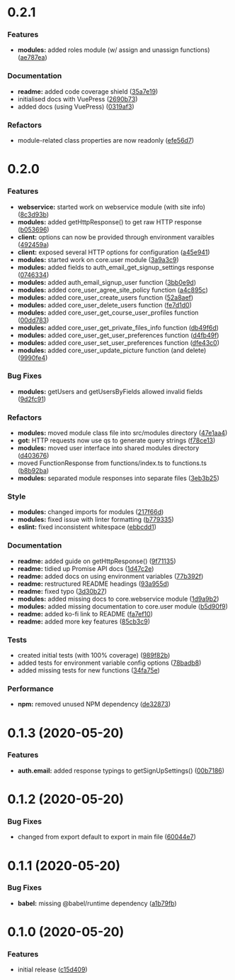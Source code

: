 # 0.2.1

### Features

- **modules:** added roles module (w/ assign and unassign functions) ([ae787ea](https://github.com/lukecarr/joodle/commit/ae787ea2817e80f62c24792ad0cf3a6603dd2890))

### Documentation

- **readme:** added code coverage shield ([35a7e19](https://github.com/lukecarr/joodle/commit/35a7e19931615b475155f115820049e5e16dc12d))
- initialised docs with VuePress ([2690b73](https://github.com/lukecarr/joodle/commit/2690b73cca056ec6adc9f1e0f906680b27c5114a))
- added docs (using VuePress) ([0319af3](https://github.com/lukecarr/joodle/commit/0319af3d136ed3e1aa3f0a955d98bc91f5bfee13))

### Refactors

- module-related class properties are now readonly ([efe56d7](https://github.com/lukecarr/joodle/commit/efe56d7f6c1cbec2e63a4692123263fded568706))

# 0.2.0

### Features

- **webservice:** started work on webservice module (with site info) ([8c3d93b](https://github.com/lukecarr/joodle/commit/8c3d93b82b8a4f64ec11d6b2ab08527483059322))
- **modules:** added getHttpResponse() to get raw HTTP response ([b053696](https://github.com/lukecarr/joodle/commit/b0536963b93e3dc958043afd0eb737a8641730df))
- **client:** options can now be provided through environment varaibles ([492459a](https://github.com/lukecarr/joodle/commit/492459aa1682a31625825a5d5727bb72d37f0d10))
- **client:** exposed several HTTP options for configuration ([a45e941](https://github.com/lukecarr/joodle/commit/a45e9419b33bf8c21f08d23dfac0d2d521890af1))
- **modules:** started work on core.user module ([3a9a3c9](https://github.com/lukecarr/joodle/commit/3a9a3c9266b9b7cf22b4cfe091bb17d582f8a190))
- **modules:** added fields to auth_email_get_signup_settings response ([0746334](https://github.com/lukecarr/joodle/commit/0746334ed492d3d231699d79328efe58cda2e157))
- **modules:** added auth_email_signup_user function ([3bb0e9d](https://github.com/lukecarr/joodle/commit/3bb0e9db7ab8dfdea011a098b0debec5b995b638))
- **modules:** added core_user_agree_site_policy function ([a4c895c](https://github.com/lukecarr/joodle/commit/a4c895cc76ecd26572b4a63a7a874392c30a85b1))
- **modules:** added core_user_create_users function ([52a8aef](https://github.com/lukecarr/joodle/commit/52a8aef5692984274ca692e175bcc1986d3971e6))
- **modules:** added core_user_delete_users function ([fe7d1d0](https://github.com/lukecarr/joodle/commit/fe7d1d01c830bc62ec6ee894a8fdb2b390fa347d))
- **modules:** added core_user_get_course_user_profiles function ([00dd783](https://github.com/lukecarr/joodle/commit/00dd783ac6872e40f6f1eeecc646023fe4c1adbf))
- **modules:** added core_user_get_private_files_info function ([db49f6d](https://github.com/lukecarr/joodle/commit/db49f6dc83acf415189f31aa2559ffe0133b7276))
- **modules:** added core_user_get_user_preferences function ([d4fb49f](https://github.com/lukecarr/joodle/commit/d4fb49f3ef389cad3b07229d9dcae5f296d3acbe))
- **modules:** added core_user_set_user_preferences function ([dfe43c0](https://github.com/lukecarr/joodle/commit/dfe43c0ba4db59f414433b0ac287a848a49985e8))
- **modules:** added core_user_update_picture function (and delete) ([9990fe4](https://github.com/lukecarr/joodle/commit/9990fe49e397e90ba5d08fd68a3a09a7578b826c))

### Bug Fixes

- **modules:** getUsers and getUsersByFields allowed invalid fields ([9d2fc91](https://github.com/lukecarr/joodle/commit/9d2fc9169fe4831a077f3731ffd1136981b5beaf))

### Refactors

- **modules:** moved module class file into src/modules directory ([47e1aa4](https://github.com/lukecarr/joodle/commit/47e1aa443fd14cfd71b8f894926b039c0684b4ab))
- **got:** HTTP requests now use qs to generate query strings ([f78ce13](https://github.com/lukecarr/joodle/commit/f78ce131009326842d6d64aab8cc41bc2f8036ac))
- **modules:** moved user interface into shared modules directory ([d403676](https://github.com/lukecarr/joodle/commit/d4036769603da02f1903cef36353ba7cc6c5d59c))
- moved FunctionResponse from functions/index.ts to functions.ts ([b8b92ba](https://github.com/lukecarr/joodle/commit/b8b92bad4c06fea97ba10bdafce8bc69e6ae7e44))
- **modules:** separated module responses into separate files ([3eb3b25](https://github.com/lukecarr/joodle/commit/3eb3b254ee0fc429da89db84a79917e9584034f6))

### Style

- **modules:** changed imports for modules ([217f66d](https://github.com/lukecarr/joodle/commit/217f66dd0ce39fcfe92cd458a709d4e4bff8a9e9))
- **modules:** fixed issue with linter formatting ([b779335](https://github.com/lukecarr/joodle/commit/b779335818067d9b852774d546ca37a27cd837c3))
- **eslint:** fixed inconsistent whitespace ([ebbcdd1](https://github.com/lukecarr/joodle/commit/ebbcdd1f0af2b45b91e606b7b04a8e05bd40cd14))

### Documentation

- **readme:** added guide on getHttpResponse() ([9f71135](https://github.com/lukecarr/joodle/commit/9f7113524480ef01522b1c5fb7c541646d8edff0))
- **readme:** tidied up Promise API docs ([1d47c2e](https://github.com/lukecarr/joodle/commit/1d47c2e19e31082de065d1362e3dc8a0768936e2))
- **readme:** added docs on using environment variables ([77b392f](https://github.com/lukecarr/joodle/commit/77b392fc6958126f1102e00974650cdd4476f399))
- **readme:** restructured README headings ([93a955d](https://github.com/lukecarr/joodle/commit/93a955dd3cdef477d001d26fe10a9b7f14bf83ef))
- **readme:** fixed typo ([3d30b27](https://github.com/lukecarr/joodle/commit/3d30b27f759f3a198243300f95aedc346822b1fa))
- **modules:** added missing docs to core.webservice module ([1d9a9b2](https://github.com/lukecarr/joodle/commit/1d9a9b2d2a200e8112ec22d6ed09aa069d61b624))
- **modules:** added missing documentation to core.user module ([b5d90f9](https://github.com/lukecarr/joodle/commit/b5d90f9bab05a1314cbb5d72532ec84345c16994))
- **readme:** added ko-fi link to README ([fa7ef10](https://github.com/lukecarr/joodle/commit/fa7ef102c419e48ffb14623fb0d7e00dfba7c00f))
- **readme:** added more key features ([85cb3c9](https://github.com/lukecarr/joodle/commit/85cb3c94179874bbe910ec37a73f44f4e8ba00ce))

### Tests

- created initial tests (with 100% coverage) ([989f82b](https://github.com/lukecarr/joodle/commit/989f82be863116847dd085aa3d12d70314050da7))
- added tests for environment variable config options ([78badb8](https://github.com/lukecarr/joodle/commit/78badb851d412018574c190ee77d0dca6a3bb6b1))
- added missing tests for new functions ([34fa75e](https://github.com/lukecarr/joodle/commit/34fa75ed4be4b1c6fa807c8441a4fc6efacce8da))

### Performance

- **npm:** removed unused NPM dependency ([de32873](https://github.com/lukecarr/joodle/commit/de328737b957fb2c0630cd045447ff177a5963b5))

# 0.1.3 (2020-05-20)

### Features

- **auth.email:** added response typings to getSignUpSettings() ([00b7186](https://github.com/lukecarr/joodle/commit/00b7186c8124c680a7b6207a42c48c88ad2e0529))

# 0.1.2 (2020-05-20)

### Bug Fixes

- changed from export default to export in main file ([60044e7](https://github.com/lukecarr/joodle/commit/60044e789d26f4d58172cbb50810f6ffde1178f4))

# 0.1.1 (2020-05-20)

### Bug Fixes

- **babel:** missing @babel/runtime dependency ([a1b79fb](https://github.com/lukecarr/joodle/commit/a1b79fbb787a417c035f9eb5e793d7a1a78dcbb7))

# 0.1.0 (2020-05-20)

### Features

- initial release ([c15d409](https://github.com/lukecarr/joodle/commit/c15d4093fe8ca559229a59162c4fca98ea5946ff))

